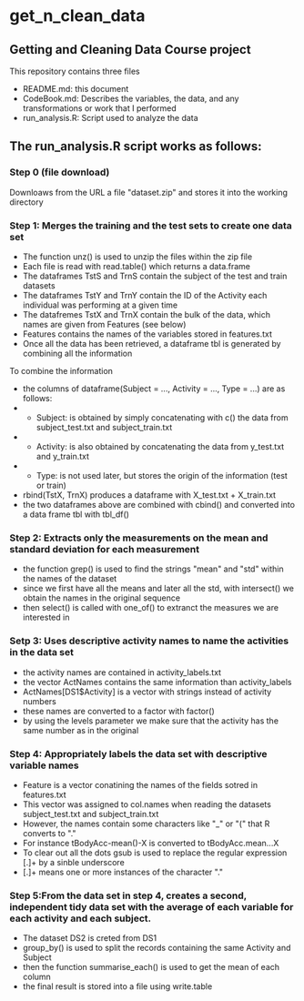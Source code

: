 # get_n_clean_data

## Getting and Cleaning Data Course project

This repository contains three files
* README.md: this document
* CodeBook.md: Describes the variables, the data, and any transformations or work that I performed
* run_analysis.R: Script used to analyze the data
 

## The run_analysis.R script works as follows:

### Step 0 (file download)
Downloaws from the URL a file "dataset.zip" and stores it into the working directory 

### Step 1: Merges the training and the test sets to create one data set
* The function unz() is used to unzip the files within the zip file
* Each file is read with read.table() which returns a data.frame
* The dataframes TstS and TrnS contain the subject of the test and train datasets
* The dataframes TstY and TrnY contain the ID of the Activity each individual was performing at a given time
* The datafremes TstX and TrnX contain the bulk of the data, which names are given from Features (see below)
* Features contains the names of the variables stored in features.txt
* Once all the data has been retrieved, a dataframe tbl is generated by combining all the information

To combine the information
* the columns of dataframe(Subject = ..., Activity = ..., Type = ...) are as follows:
* - Subject: is obtained by simply concatenating with c() the data from subject_test.txt and subject_train.txt
* - Activity: is also obtained by concatenating the data from y_test.txt and y_train.txt
* - Type: is not used later, but stores the origin of the information (test or train)
* rbind(TstX, TrnX) produces a dataframe with X_test.txt + X_train.txt
* the two dataframes above are combined with cbind() and converted into a data frame tbl with tbl_df() 


### Step 2: Extracts only the measurements on the mean and standard deviation for each measurement
* the function grep() is used to find the strings "mean" and "std" within the names of the dataset
* since we first have all the means and later all the std, with intersect() we obtain the names in the original sequence
* then select() is called with one_of() to extranct the measures we are interested in


### Setp 3: Uses descriptive activity names to name the activities in the data set
* the activity names are contained in activity_labels.txt
* the vector ActNames contains the same information than activity_labels
* ActNames[DS1$Activity] is a vector with strings instead of activity numbers
* these names are converted to a factor with factor()
* by using the levels parameter we make sure that the activity has the same number as in the original


### Step 4: Appropriately labels the data set with descriptive variable names
* Feature is a vector conatining the names of the fields sotred in features.txt
* This vector was assigned to col.names when reading the datasets subject_test.txt and subject_train.txt
* However, the names contain some characters like "_" or "(" that R converts to "."
* For instance tBodyAcc-mean()-X is converted to tBodyAcc.mean...X
* To clear out all the dots gsub is used to replace the regular expression [.]+ by a sinble underscore
* [.]+ means one or more instances of the character "."


### Step 5:From the data set in step 4, creates a second, independent tidy data set with the average of each variable for each activity and each subject. 
* The dataset DS2 is creted from DS1
* group_by() is used to split the records containing the same Activity and Subject
* then the function summarise_each() is used to get the mean of each column
* the final result is stored into a file using write.table

